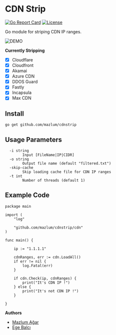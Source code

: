 # CDN Strip
[![Go Report Card](https://goreportcard.com/badge/github.com/mazlum/cdnstrip)](https://goreportcard.com/report/github.com/mazlum/cdnstrip)  [![License](https://img.shields.io/packagist/l/doctrine/orm.svg)](https://raw.githubusercontent.com/mazlum/cdnstrip/master/LICENSE)

Go module for striping CDN IP ranges.

<img align="center" src="https://github.com/mazlum/cdnstrip/raw/master/usage.gif" alt="DEMO"/>

**Currently Stripping**
- [x] Cloudflare
- [x] Cloudfront
- [x] Akamai
- [x] Azure CDN
- [x] DDOS Guard
- [x] Fastly
- [x] Incapsula
- [x] Max CDN

## Install
```
go get github.com/mazlum/cdnstrip
```

## Usage Parameters
```
  -i string
    	Input [FileName|IP|CIDR]
  -o string
    	Output file name (default "filtered.txt")
  -skip-cache
    	Skip loading cache file for CDN IP ranges
  -t int
    	Number of threads (default 1)

```

## Example Code
```
package main

import (
	"log"

	"github.com/mazlum/cdnstrip/cdn"
)

func main() {

	ip := "1.1.1.1"

	cdnRanges, err := cdn.LoadAll()
	if err != nil {
		log.Fatal(err)
	}

	if cdn.Check(ip, cdnRanges) {
		print("It's CDN IP !")
	} else {
		print("It's not CDN IP !")
	}

}
```


**Authors**
- [Mazlum Ağar](https://twitter.com/mazlumagar)
- [Ege Balcı](https://twitter.com/egeblc) 

